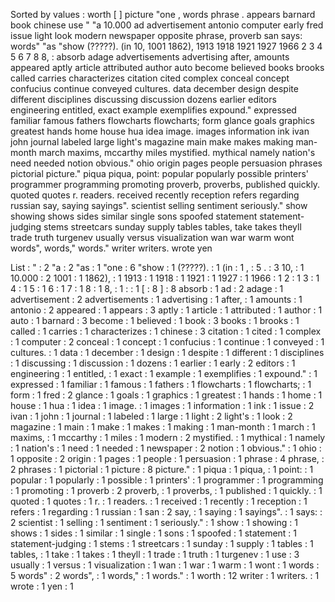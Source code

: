 Sorted by values :
worth [ ] picture "one , words phrase . appears barnard book chinese use " "a 10.000 ad advertisement antonio computer early fred issue light look modern newspaper opposite phrase, proverb san says: words" "as "show (?????). (in 10, 1001 1862), 1913 1918 1921 1927 1966 2 3 4 5 6 7 8 8, : absorb adage advertisements advertising after, amounts appeared aptly article attributed author auto become believed books brooks called carries characterizes citation cited complex conceal concept confucius continue conveyed cultures. data december design despite different disciplines discussing discussion dozens earlier editors engineering entitled, exact example exemplifies expound." expressed familiar famous fathers flowcharts flowcharts; form glance goals graphics greatest hands home house hua idea image. images information ink ivan john journal labeled large light's magazine main make makes making man-month march maxims, mccarthy miles mystified. mythical namely nation's need needed notion obvious." ohio origin pages people persuasion phrases pictorial picture." piqua piqua, point: popular popularly possible printers' programmer programming promoting proverb, proverbs, published quickly. quoted quotes r. readers. received recently reception refers regarding russian say, saying sayings". scientist selling sentiment seriously." show showing shows sides similar single sons spoofed statement statement-judging stems streetcars sunday supply tables tables, take takes theyll trade truth turgenev usually versus visualization wan war warm wont words", words," words." writer writers. wrote yen 

List :
" : 2
"a : 2
"as : 1
"one : 6
"show : 1
(?????). : 1
(in : 1
, : 5
. : 3
10, : 1
10.000 : 2
1001 : 1
1862), : 1
1913 : 1
1918 : 1
1921 : 1
1927 : 1
1966 : 1
2 : 1
3 : 1
4 : 1
5 : 1
6 : 1
7 : 1
8 : 1
8, : 1
: : 1
[ : 8
] : 8
absorb : 1
ad : 2
adage : 1
advertisement : 2
advertisements : 1
advertising : 1
after, : 1
amounts : 1
antonio : 2
appeared : 1
appears : 3
aptly : 1
article : 1
attributed : 1
author : 1
auto : 1
barnard : 3
become : 1
believed : 1
book : 3
books : 1
brooks : 1
called : 1
carries : 1
characterizes : 1
chinese : 3
citation : 1
cited : 1
complex : 1
computer : 2
conceal : 1
concept : 1
confucius : 1
continue : 1
conveyed : 1
cultures. : 1
data : 1
december : 1
design : 1
despite : 1
different : 1
disciplines : 1
discussing : 1
discussion : 1
dozens : 1
earlier : 1
early : 2
editors : 1
engineering : 1
entitled, : 1
exact : 1
example : 1
exemplifies : 1
expound." : 1
expressed : 1
familiar : 1
famous : 1
fathers : 1
flowcharts : 1
flowcharts; : 1
form : 1
fred : 2
glance : 1
goals : 1
graphics : 1
greatest : 1
hands : 1
home : 1
house : 1
hua : 1
idea : 1
image. : 1
images : 1
information : 1
ink : 1
issue : 2
ivan : 1
john : 1
journal : 1
labeled : 1
large : 1
light : 2
light's : 1
look : 2
magazine : 1
main : 1
make : 1
makes : 1
making : 1
man-month : 1
march : 1
maxims, : 1
mccarthy : 1
miles : 1
modern : 2
mystified. : 1
mythical : 1
namely : 1
nation's : 1
need : 1
needed : 1
newspaper : 2
notion : 1
obvious." : 1
ohio : 1
opposite : 2
origin : 1
pages : 1
people : 1
persuasion : 1
phrase : 4
phrase, : 2
phrases : 1
pictorial : 1
picture : 8
picture." : 1
piqua : 1
piqua, : 1
point: : 1
popular : 1
popularly : 1
possible : 1
printers' : 1
programmer : 1
programming : 1
promoting : 1
proverb : 2
proverb, : 1
proverbs, : 1
published : 1
quickly. : 1
quoted : 1
quotes : 1
r. : 1
readers. : 1
received : 1
recently : 1
reception : 1
refers : 1
regarding : 1
russian : 1
san : 2
say, : 1
saying : 1
sayings". : 1
says: : 2
scientist : 1
selling : 1
sentiment : 1
seriously." : 1
show : 1
showing : 1
shows : 1
sides : 1
similar : 1
single : 1
sons : 1
spoofed : 1
statement : 1
statement-judging : 1
stems : 1
streetcars : 1
sunday : 1
supply : 1
tables : 1
tables, : 1
take : 1
takes : 1
theyll : 1
trade : 1
truth : 1
turgenev : 1
use : 3
usually : 1
versus : 1
visualization : 1
wan : 1
war : 1
warm : 1
wont : 1
words : 5
words" : 2
words", : 1
words," : 1
words." : 1
worth : 12
writer : 1
writers. : 1
wrote : 1
yen : 1
